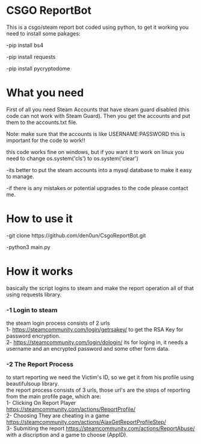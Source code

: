 # CSGO ReportBot
<p>This is a csgo/steam report bot coded using python, to get it working you need to install some pakages:</p>
<p>-pip install bs4</p>
<p>-pip install requests</p>
<p>-pip install pycryptodome</p>

# What you need
<p>First of all you need Steam Accounts that have steam guard disabled (this code can not work with Steam Guard). Then you get the accounts and put them to the accounts.txt file.</p>

Note: make sure that the accounts is like USERNAME:PASSWORD this is important for the code to work!!<br>

this code works fine on windows, but if you want it to work on linux you need to change os.system('cls') to os.system('clear')<br>

-its better to put the steam accounts into a mysql database to make it easy to manage.<br>

-if there is any mistakes or potential upgrades to the code please contact me.</p>

# How to use it

<p>-git clone https://github.com/den0un/CsgoReportBot.git</p>

<p>-python3 main.py</p>

# How it works

<p> basically the script logins to steam and make the report operation all of that using requests library.</p>

### -1 Login to steam

the steam login process consists of 2 urls<br>
1- https://steamcommunity.com/login/getrsakey/ to get the RSA Key for password encryption.<br>
2- https://steamcommunity.com/login/dologin/ its for loging in, it needs a username and an encrypted password and some other form data.<br>


### -2 The Report Process

to start reporting we need the Victim's ID, so we get it from his profile using beautifulsoup library.<br>
the report process consists of 3 urls, those url's are the steps of reporting from the main profile page, which are:<br>
1- Clicking On Report Player https://steamcommunity.com/actions/ReportProfile/<br>
2- Choosing They are cheating in a game https://steamcommunity.com/actions/AjaxGetReportProfileStep/<br>
3- Submiting the report https://steamcommunity.com/actions/ReportAbuse/ with a discription and a game to choose (AppID).





